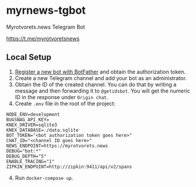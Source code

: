 # myrnews-tgbot

Myrotvorets.news Telegram Bot

https://t.me/myrotvoretsnews

## Local Setup

1. [Register a new bot with BotFather](https://core.telegram.org/bots#3-how-do-i-create-a-bot) and obtain the authorization token.
2. Create a new Telegram channel and add your bot as an administrator.
3. Obtain the ID of the created channel. You can do that by writing a message and then forwarding it to `@getidsbot`. You will get the numeric ID in the response under `Origin chat`.
3. Create `.env` file in the root of the project:
```
NODE_ENV=development
BUGSNAG_API_KEY=
KNEX_DRIVER=sqlite3
KNEX_DATABASE=./data.sqlite
BOT_TOKEN="<bot authorization token goes here>"
CHAT_ID="<channel ID goes here>"
NEWS_ENDPOINT=https://myrotvorets.news
DEBUG="bot:*"
DEBUG_DEPTH="5"
ENABLE_TRACING="1"
ZIPKIN_ENDPOINT=http://zipkin:9411/api/v2/spans
```
4. Run `docker-compose up`.
